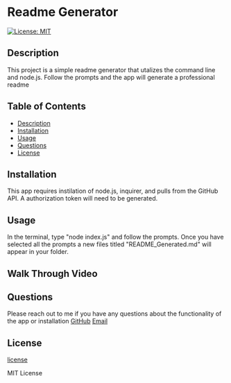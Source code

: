 # Readme Generator
[![License: MIT](https://img.shields.io/badge/License-MIT-yellow.svg)](https://opensource.org/licenses/MIT)

## Description 

This project is a simple readme generator that utalizes the command line and node.js. Follow the prompts and the app will generate a professional readme

## Table of Contents

- [Description](#description)
- [Installation](#installation)
- [Usage](#usage)
- [Questions](#questions)
- [License](#license)

## Installation
  This app requires instilation of node.js, inquirer, and pulls from the GitHub API. A authorization token will need to be generated.

## Usage
  In the terminal, type "node index.js" and follow the prompts. Once you have selected all the prompts a new files titled "README_Generated.md" will appear in your folder.

## Walk Through Video


## Questions
  Please reach out to me if you have any questions about the functionality of the app or installation
  [GitHub](https://github.com/1willcobb)
  [Email](mailto:cobb.will@gmail.com)

## License
[license](http://choosealicense.com/licenses/mit/)

MIT License